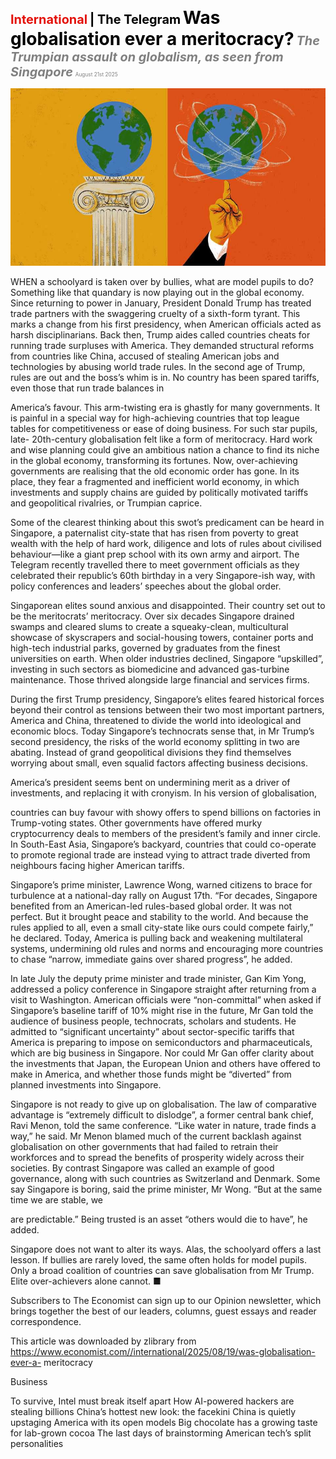 <span style="color:#E3120B; font-size:14.9pt; font-weight:bold;">International</span> <span style="color:#000000; font-size:14.9pt; font-weight:bold;">| The Telegram</span>
<span style="color:#000000; font-size:21.0pt; font-weight:bold;">Was globalisation ever a meritocracy?</span>
<span style="color:#808080; font-size:14.9pt; font-weight:bold; font-style:italic;">The Trumpian assault on globalism, as seen from Singapore</span>
<span style="color:#808080; font-size:6.2pt;">August 21st 2025</span>

![](../images/048_Was_globalisation_ever_a_meritocracy/p0201_img01.jpeg)

WHEN a schoolyard is taken over by bullies, what are model pupils to do? Something like that quandary is now playing out in the global economy. Since returning to power in January, President Donald Trump has treated trade partners with the swaggering cruelty of a sixth-form tyrant. This marks a change from his first presidency, when American officials acted as harsh disciplinarians. Back then, Trump aides called countries cheats for running trade surpluses with America. They demanded structural reforms from countries like China, accused of stealing American jobs and technologies by abusing world trade rules. In the second age of Trump, rules are out and the boss’s whim is in. No country has been spared tariffs, even those that run trade balances in

America’s favour. This arm-twisting era is ghastly for many governments. It is painful in a special way for high-achieving countries that top league tables for competitiveness or ease of doing business. For such star pupils, late- 20th-century globalisation felt like a form of meritocracy. Hard work and wise planning could give an ambitious nation a chance to find its niche in the global economy, transforming its fortunes. Now, over-achieving governments are realising that the old economic order has gone. In its place, they fear a fragmented and inefficient world economy, in which investments and supply chains are guided by politically motivated tariffs and geopolitical rivalries, or Trumpian caprice.

Some of the clearest thinking about this swot’s predicament can be heard in Singapore, a paternalist city-state that has risen from poverty to great wealth with the help of hard work, diligence and lots of rules about civilised behaviour—like a giant prep school with its own army and airport. The Telegram recently travelled there to meet government officials as they celebrated their republic’s 60th birthday in a very Singapore-ish way, with policy conferences and leaders’ speeches about the global order.

Singaporean elites sound anxious and disappointed. Their country set out to be the meritocrats’ meritocracy. Over six decades Singapore drained swamps and cleared slums to create a squeaky-clean, multicultural showcase of skyscrapers and social-housing towers, container ports and high-tech industrial parks, governed by graduates from the finest universities on earth. When older industries declined, Singapore “upskilled”, investing in such sectors as biomedicine and advanced gas-turbine maintenance. Those thrived alongside large financial and services firms.

During the first Trump presidency, Singapore’s elites feared historical forces beyond their control as tensions between their two most important partners, America and China, threatened to divide the world into ideological and economic blocs. Today Singapore’s technocrats sense that, in Mr Trump’s second presidency, the risks of the world economy splitting in two are abating. Instead of grand geopolitical divisions they find themselves worrying about small, even squalid factors affecting business decisions.

America’s president seems bent on undermining merit as a driver of investments, and replacing it with cronyism. In his version of globalisation,

countries can buy favour with showy offers to spend billions on factories in Trump-voting states. Other governments have offered murky cryptocurrency deals to members of the president’s family and inner circle. In South-East Asia, Singapore’s backyard, countries that could co-operate to promote regional trade are instead vying to attract trade diverted from neighbours facing higher American tariffs.

Singapore’s prime minister, Lawrence Wong, warned citizens to brace for turbulence at a national-day rally on August 17th. “For decades, Singapore benefited from an American-led rules-based global order. It was not perfect. But it brought peace and stability to the world. And because the rules applied to all, even a small city-state like ours could compete fairly,” he declared. Today, America is pulling back and weakening multilateral systems, undermining old rules and norms and encouraging more countries to chase “narrow, immediate gains over shared progress”, he added.

In late July the deputy prime minister and trade minister, Gan Kim Yong, addressed a policy conference in Singapore straight after returning from a visit to Washington. American officials were “non-committal” when asked if Singapore’s baseline tariff of 10% might rise in the future, Mr Gan told the audience of business people, technocrats, scholars and students. He admitted to “significant uncertainty” about sector-specific tariffs that America is preparing to impose on semiconductors and pharmaceuticals, which are big business in Singapore. Nor could Mr Gan offer clarity about the investments that Japan, the European Union and others have offered to make in America, and whether those funds might be “diverted” from planned investments into Singapore.

Singapore is not ready to give up on globalisation. The law of comparative advantage is “extremely difficult to dislodge”, a former central bank chief, Ravi Menon, told the same conference. “Like water in nature, trade finds a way,” he said. Mr Menon blamed much of the current backlash against globalisation on other governments that had failed to retrain their workforces and to spread the benefits of prosperity widely across their societies. By contrast Singapore was called an example of good governance, along with such countries as Switzerland and Denmark. Some say Singapore is boring, said the prime minister, Mr Wong. “But at the same time we are stable, we

are predictable.” Being trusted is an asset “others would die to have”, he added.

Singapore does not want to alter its ways. Alas, the schoolyard offers a last lesson. If bullies are rarely loved, the same often holds for model pupils. Only a broad coalition of countries can save globalisation from Mr Trump. Elite over-achievers alone cannot. ■

Subscribers to The Economist can sign up to our Opinion newsletter, which brings together the best of our leaders, columns, guest essays and reader correspondence.

This article was downloaded by zlibrary from https://www.economist.com//international/2025/08/19/was-globalisation-ever-a- meritocracy

Business

To survive, Intel must break itself apart How AI-powered hackers are stealing billions China’s hottest new look: the facekini China is quietly upstaging America with its open models Big chocolate has a growing taste for lab-grown cocoa The last days of brainstorming American tech’s split personalities